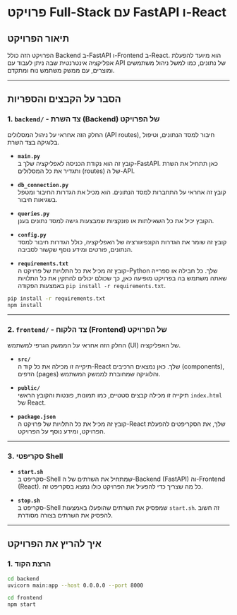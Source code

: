 # פרויקט Full-Stack עם FastAPI ו-React

## תיאור הפרויקט
הפרויקט הזה כולל Backend ב-FastAPI ו-Frontend ב-React. הוא מיועד להפעלת אפליקציה אינטרנטית שבה ניתן לעבוד עם API של נתונים, כמו למשל ניהול משתמשים ומוצרים, עם ממשק משתמש נוח ומתקדם.

---

## הסבר על הקבצים והספריות

### 1. **`backend/`** - צד השרת (Backend) של הפרויקט
החלק הזה אחראי על ניהול המסלולים (API routes), חיבור למסד הנתונים, וטיפול בלוגיקה בצד השרת.

- **`main.py`**  
  קובץ זה הוא נקודת הכניסה לאפליקציה שלך ב-FastAPI. כאן תתחיל את השרת ותגדיר את כל המסלולים (routes) של ה-API.

- **`db_connection.py`**  
  קובץ זה אחראי על התחברות למסד הנתונים. הוא מכיל את הגדרות החיבור ומטפל בשגיאות חיבור.

- **`queries.py`**  
  הקובץ יכיל את כל השאילתות או פונקציות שמבצעות גישה למסד נתונים בענן.


- **`config.py`**  
  קובץ זה שומר את הגדרות הקונפיגורציה של האפליקציה, כולל הגדרות חיבור למסד הנתונים, פורטים ומידע נוסף שקשור לסביבה.

- **`requirements.txt`**  
  קובץ זה מכיל את כל התלויות של פרויקט ה-Python שלך. כל חבילה או ספרייה שאתה משתמש בה בפרויקט מופיעה כאן, כך שכולם יכולים להתקין את כל התלויות באמצעות הפקודה `pip install -r requirements.txt`.
```bash
pip install -r requirements.txt
npm install

```
---

### 2. **`frontend/`** - צד הלקוח (Frontend) של הפרויקט
החלק הזה אחראי על הממשק הגרפי למשתמש (UI) של האפליקציה.

- **`src/`**  
  תיקייה זו מכילה את כל קוד ה-React שלך. כאן נמצאים הרכיבים (components), הדפים (pages) והלוגיקה שמחוברת לממשק המשתמש.

- **`public/`**  
  תיקייה זו מכילה קבצים סטטיים, כמו תמונות, פונטות והקובץ הראשי `index.html` של React.

- **`package.json`**  
  קובץ זה מכיל את כל התלויות של פרויקט ה-React שלך, את הסקריפטים להפעלת הפרויקט, ומידע נוסף על הפרויקט.

---

### 3. **סקריפטי Shell**

- **`start.sh`**  
  סקריפט ב-Shell שמתחיל את השרתים של ה-Backend (FastAPI) וה-Frontend (React). כל מה שצריך כדי להפעיל את הפרויקט כולו נמצא בסקריפט זה.

- **`stop.sh`**  
  סקריפט ב-Shell שמפסיק את השרתים שהופעלו באמצעות `start.sh`. זה חשוב להפסיק את השרתים בצורה מסודרת.

---

## איך להריץ את הפרויקט

### 1. **הרצת הקוד**
```bash
cd backend
uvicorn main:app --host 0.0.0.0 --port 8000
```
```bash
cd frontend
npm start
```



